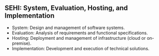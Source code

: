 ## SEHI: System, Evaluation, Hosting, and Implementation

- System: Design and management of software systems.
- Evaluation: Analysis of requirements and functional specifications.
- Hosting: Deployment and management of infrastructure (cloud or on-premise).
- Implementation: Development and execution of technical solutions.
